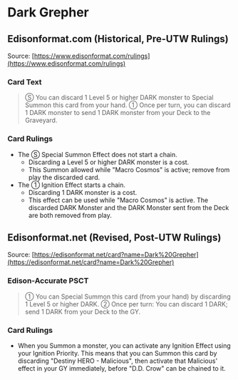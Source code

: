 # Dark Grepher

## Edisonformat.com (Historical, Pre-UTW Rulings)

Source: [https://www.edisonformat.com/rulings](https://www.edisonformat.com/rulings)

### Card Text

> Ⓢ You can discard 1 Level 5 or higher DARK monster to Special Summon this card from your hand. ① Once per turn, you can discard 1 DARK monster to send 1 DARK monster from your Deck to the Graveyard.

### Card Rulings

*   The Ⓢ Special Summon Effect does not start a chain.
    *   Discarding a Level 5 or higher DARK monster is a cost.
    *   This Summon allowed while "Macro Cosmos" is active; remove from play the discarded card.
*   The ① Ignition Effect starts a chain.
    *   Discarding 1 DARK monster is a cost.
    *   This effect can be used while "Macro Cosmos" is active. The discarded DARK Monster and the DARK Monster sent from the Deck are both removed from play.

## Edisonformat.net (Revised, Post-UTW Rulings)

Source: [https://edisonformat.net/card?name=Dark%20Grepher](https://edisonformat.net/card?name=Dark%20Grepher)

### Edison-Accurate PSCT

> ① You can Special Summon this card (from your hand) by discarding 1 Level 5 or higher DARK.
> ② Once per turn: You can discard 1 DARK; send 1 DARK from your Deck to the GY.

### Card Rulings

*   When you Summon a monster, you can activate any Ignition Effect using your Ignition Priority.
This means that you can Summon this card by discarding "Destiny HERO - Malicious", then activate that Malicious' effect in your GY immediately, before "D.D. Crow" can be chained to it.
            